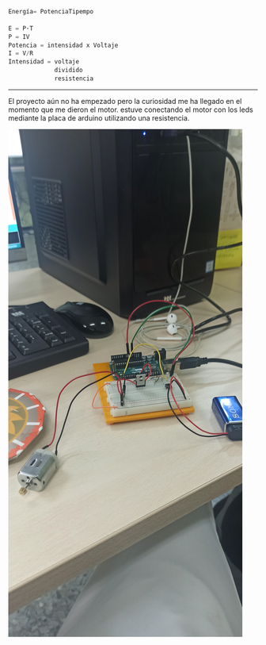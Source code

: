 ```C++
Energía= PotenciaTipempo

E = P·T
P = IV
Potencia = intensidad x Voltaje
I = V/R
Intensidad = voltaje 
             dividido
             resistencia
```
-------------

El proyecto aún  no ha empezado pero la curiosidad me ha llegado en el momento que me dieron el motor.
estuve conectando el motor con los leds mediante la placa de arduino utilizando una resistencia.

![](https://github.com/Samael696/arduino/blob/main/IMG_20220119_101702.jpg?raw=true)
             
             
             
             
